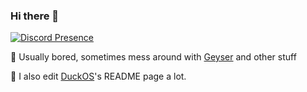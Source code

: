 ### Hi there 👋

<!--
**AnhNguyenlost13/AnhNguyenlost13** is a ✨ _special_ ✨ repository because its `README.md` (this file) appears on your GitHub profile.

Here are some ideas to get you started:

- 🔭 I’m currently working on ...
- 🌱 I’m currently learning ...
- 👯 I’m looking to collaborate on ...
- 🤔 I’m looking for help with ...
- 💬 Ask me about ...
- 📫 How to reach me: ...
- 😄 Pronouns: ...
- ⚡ Fun fact: ...
-->

[![Discord Presence](https://lanyard.cnrad.dev/api/624191654282395648)](https://discord.com/users/624191654282395648)

🤔 Usually bored, sometimes mess around with [Geyser](https://github.com/GeyserMC/Geyser) and other stuff

📝 I also edit [DuckOS](https://github.com/DuckOS-GitHub/DuckOS)'s README page a lot.
